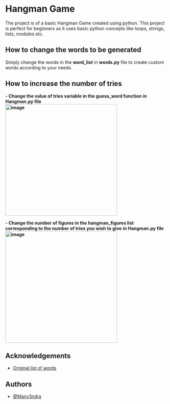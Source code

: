 # Hangman Game

The project is of a basic Hangman Game created using python. This project is perfect for beginners as it uses basic python concepts like loops, strings, lists, modules etc.

## How to change the words to be generated

Simply change the words in the <b><b><b><b>word_list</b></b></b></b> in <b><b><b><b>words.py</b></b></b></b> file to create custom words according to your needs. 

## How to increase the number of tries

<b> - <b> Change the value of <b><b><b><b>tries variable</b></b></b></b> in the <b><b><b><b>guess_word function</b></b></b></b> in <b><b><b><b>Hangman.py</b></b></b></b> file <br>
<img width="350" alt="image" src="https://user-images.githubusercontent.com/72267209/149615507-3253ed44-2712-4ec5-9b53-072f150cdb54.png">

<b> - <b> Change the number of figures in the <b><b><b><b>hangman_figures list</b></b></b></b> corresponding to the number of tries you wish to give in <b><b><b><b>Hangman.py</b></b></b></b> file <br>
<img width="350" alt="image" src="https://user-images.githubusercontent.com/72267209/149615599-76ec3ce0-26b7-4ed4-8717-2558b59e07ea.png">

## Acknowledgements
- [Original list of words](https://www.geeksforgeeks.org/python-program-for-word-guessing-game/)

## Authors
- [@Manv3ndra](https://github.com/Manv3ndra)
